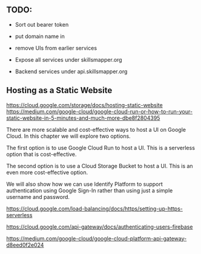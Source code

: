## TODO:

* Sort out bearer token
* put domain name in
* remove UIs from earlier services


* Expose all services under skillsmapper.org
* Backend services under api.skillsmapper.org

## Hosting as a Static Website
https://cloud.google.com/storage/docs/hosting-static-website
https://medium.com/google-cloud/google-cloud-run-or-how-to-run-your-static-website-in-5-minutes-and-much-more-dbe8f2804395

There are more scalable and cost-effective ways to host a UI on Google Cloud. In this chapter we will explore two options.

The first option is to use Google Cloud Run to host a UI. This is a serverless option that is cost-effective.

The second option is to use a Cloud Storage Bucket to host a UI. This is an even more cost-effective option.

We will also show how we can use Identify Platform to support authentication using Google Sign-In rather than using just a simple username and password.

https://cloud.google.com/load-balancing/docs/https/setting-up-https-serverless

https://cloud.google.com/api-gateway/docs/authenticating-users-firebase

https://medium.com/google-cloud/google-cloud-platform-api-gateway-d8eed0f2e024
